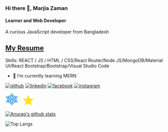 ### Hi there 👋, Marjia Zaman
#### Learner and Web Developer
A curious JavaScript developer from Bangladesh

## [My Resume](https://drive.google.com/file/d/1QHfgY_p8e7_NPitjyjS_RtXUw8d7ZJIq/view?usp=sharing)


Skills: REACT / JS / HTML / CSS/React Router/Node JS/MongoDB/Material UI/React Bootstrap/Bootstrap/Visual Studio Code

- 🌱 I’m currently learning MERN 


[<img src='https://cdn.jsdelivr.net/npm/simple-icons@3.0.1/icons/github.svg' alt='github' height='40'>](https://github.com/https://github.com/marjia-anee)  [<img src='https://cdn.jsdelivr.net/npm/simple-icons@3.0.1/icons/linkedin.svg' alt='linkedin' height='40'>](https://www.linkedin.com/in/https://www.linkedin.com/in/marjia-zaman-212459115//)  [<img src='https://cdn.jsdelivr.net/npm/simple-icons@3.0.1/icons/facebook.svg' alt='facebook' height='40'>](https://www.facebook.com/https://www.facebook.com/marjia.anee/)  [<img src='https://cdn.jsdelivr.net/npm/simple-icons@3.0.1/icons/instagram.svg' alt='instagram' height='40'>](https://www.instagram.com/https://www.instagram.com/marjia_anee//)  


<a href='https://archiveprogram.github.com/'><img src='https://raw.githubusercontent.com/acervenky/animated-github-badges/master/assets/acbadge.gif' width='40' height='40'></a> <a href='https://stars.github.com/'><img src='https://raw.githubusercontent.com/acervenky/animated-github-badges/master/assets/starbadge.gif' width='35' height='35'></a> 





[![Anurag's github stats](https://github-readme-stats.vercel.app/api?username=marjia-anee)](https://github.com/anuraghazra/github-readme-stats)


![Top Langs](https://github-readme-stats.vercel.app/api/top-langs/?username=marjia-anee)
